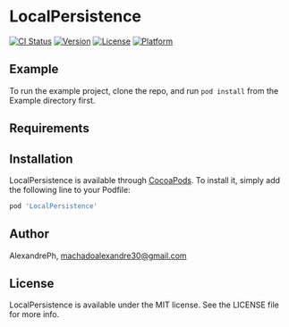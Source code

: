 # LocalPersistence

[![CI Status](https://img.shields.io/travis/AlexandrePh/LocalPersistence.svg?style=flat)](https://travis-ci.org/AlexandrePh/LocalPersistence)
[![Version](https://img.shields.io/cocoapods/v/LocalPersistence.svg?style=flat)](https://cocoapods.org/pods/LocalPersistence)
[![License](https://img.shields.io/cocoapods/l/LocalPersistence.svg?style=flat)](https://cocoapods.org/pods/LocalPersistence)
[![Platform](https://img.shields.io/cocoapods/p/LocalPersistence.svg?style=flat)](https://cocoapods.org/pods/LocalPersistence)

## Example

To run the example project, clone the repo, and run `pod install` from the Example directory first.

## Requirements

## Installation

LocalPersistence is available through [CocoaPods](https://cocoapods.org). To install
it, simply add the following line to your Podfile:

```ruby
pod 'LocalPersistence'
```

## Author

AlexandrePh, machadoalexandre30@gmail.com

## License

LocalPersistence is available under the MIT license. See the LICENSE file for more info.
